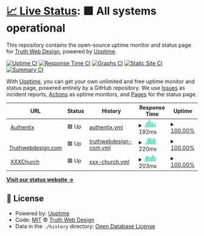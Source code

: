 # [📈 Live Status](https://upptime.truthwebdesign.com): <!--live status--> **🟩 All systems operational**

This repository contains the open-source uptime monitor and status page for [Truth Web Design](http://truthwebdesign.com), powered by [Upptime](https://github.com/upptime/upptime).

[![Uptime CI](https://github.com/TruthWebDesign/upptime/workflows/Uptime%20CI/badge.svg)](https://github.com/TruthWebDesign/upptime/actions?query=workflow%3A%22Uptime+CI%22)
[![Response Time CI](https://github.com/TruthWebDesign/upptime/workflows/Response%20Time%20CI/badge.svg)](https://github.com/TruthWebDesign/upptime/actions?query=workflow%3A%22Response+Time+CI%22)
[![Graphs CI](https://github.com/TruthWebDesign/upptime/workflows/Graphs%20CI/badge.svg)](https://github.com/TruthWebDesign/upptime/actions?query=workflow%3A%22Graphs+CI%22)
[![Static Site CI](https://github.com/TruthWebDesign/upptime/workflows/Static%20Site%20CI/badge.svg)](https://github.com/TruthWebDesign/upptime/actions?query=workflow%3A%22Static+Site+CI%22)
[![Summary CI](https://github.com/TruthWebDesign/upptime/workflows/Summary%20CI/badge.svg)](https://github.com/TruthWebDesign/upptime/actions?query=workflow%3A%22Summary+CI%22)

With [Upptime](https://upptime.js.org), you can get your own unlimited and free uptime monitor and status page, powered entirely by a GitHub repository. We use [Issues](https://github.com/TruthWebDesign/upptime/issues) as incident reports, [Actions](https://github.com/TruthWebDesign/upptime/actions) as uptime monitors, and [Pages](https://upptime.truthwebdesign.com) for the status page.

<!--start: status pages-->
<!-- This summary is generated by Upptime (https://github.com/upptime/upptime) -->
<!-- Do not edit this manually, your changes will be overwritten -->
<!-- prettier-ignore -->
| URL | Status | History | Response Time | Uptime |
| --- | ------ | ------- | ------------- | ------ |
| <img alt="" src="https://icons.duckduckgo.com/ip3/authentix.com.ico" height="13"> [Authentix](https://authentix.com) | 🟩 Up | [authentix.yml](https://github.com/TruthWebDesign/upptime/commits/HEAD/history/authentix.yml) | <details><summary><img alt="Response time graph" src="./graphs/authentix/response-time-week.png" height="20"> 192ms</summary><br><a href="https://upptime.truthweb.com/history/authentix"><img alt="Response time 267" src="https://img.shields.io/endpoint?url=https%3A%2F%2Fraw.githubusercontent.com%2FTruthWebDesign%2Fupptime%2FHEAD%2Fapi%2Fauthentix%2Fresponse-time.json"></a><br><a href="https://upptime.truthweb.com/history/authentix"><img alt="24-hour response time 123" src="https://img.shields.io/endpoint?url=https%3A%2F%2Fraw.githubusercontent.com%2FTruthWebDesign%2Fupptime%2FHEAD%2Fapi%2Fauthentix%2Fresponse-time-day.json"></a><br><a href="https://upptime.truthweb.com/history/authentix"><img alt="7-day response time 192" src="https://img.shields.io/endpoint?url=https%3A%2F%2Fraw.githubusercontent.com%2FTruthWebDesign%2Fupptime%2FHEAD%2Fapi%2Fauthentix%2Fresponse-time-week.json"></a><br><a href="https://upptime.truthweb.com/history/authentix"><img alt="30-day response time 189" src="https://img.shields.io/endpoint?url=https%3A%2F%2Fraw.githubusercontent.com%2FTruthWebDesign%2Fupptime%2FHEAD%2Fapi%2Fauthentix%2Fresponse-time-month.json"></a><br><a href="https://upptime.truthweb.com/history/authentix"><img alt="1-year response time 208" src="https://img.shields.io/endpoint?url=https%3A%2F%2Fraw.githubusercontent.com%2FTruthWebDesign%2Fupptime%2FHEAD%2Fapi%2Fauthentix%2Fresponse-time-year.json"></a></details> | <details><summary><a href="https://upptime.truthweb.com/history/authentix">100.00%</a></summary><a href="https://upptime.truthweb.com/history/authentix"><img alt="All-time uptime 99.82%" src="https://img.shields.io/endpoint?url=https%3A%2F%2Fraw.githubusercontent.com%2FTruthWebDesign%2Fupptime%2FHEAD%2Fapi%2Fauthentix%2Fuptime.json"></a><br><a href="https://upptime.truthweb.com/history/authentix"><img alt="24-hour uptime 100.00%" src="https://img.shields.io/endpoint?url=https%3A%2F%2Fraw.githubusercontent.com%2FTruthWebDesign%2Fupptime%2FHEAD%2Fapi%2Fauthentix%2Fuptime-day.json"></a><br><a href="https://upptime.truthweb.com/history/authentix"><img alt="7-day uptime 100.00%" src="https://img.shields.io/endpoint?url=https%3A%2F%2Fraw.githubusercontent.com%2FTruthWebDesign%2Fupptime%2FHEAD%2Fapi%2Fauthentix%2Fuptime-week.json"></a><br><a href="https://upptime.truthweb.com/history/authentix"><img alt="30-day uptime 100.00%" src="https://img.shields.io/endpoint?url=https%3A%2F%2Fraw.githubusercontent.com%2FTruthWebDesign%2Fupptime%2FHEAD%2Fapi%2Fauthentix%2Fuptime-month.json"></a><br><a href="https://upptime.truthweb.com/history/authentix"><img alt="1-year uptime 99.99%" src="https://img.shields.io/endpoint?url=https%3A%2F%2Fraw.githubusercontent.com%2FTruthWebDesign%2Fupptime%2FHEAD%2Fapi%2Fauthentix%2Fuptime-year.json"></a></details>
| <img alt="" src="https://icons.duckduckgo.com/ip3/truthwebdesign.com.ico" height="13"> [Truthwebdesign.com](https://truthwebdesign.com) | 🟩 Up | [truthwebdesign-com.yml](https://github.com/TruthWebDesign/upptime/commits/HEAD/history/truthwebdesign-com.yml) | <details><summary><img alt="Response time graph" src="./graphs/truthwebdesign-com/response-time-week.png" height="20"> 220ms</summary><br><a href="https://upptime.truthweb.com/history/truthwebdesign-com"><img alt="Response time 337" src="https://img.shields.io/endpoint?url=https%3A%2F%2Fraw.githubusercontent.com%2FTruthWebDesign%2Fupptime%2FHEAD%2Fapi%2Ftruthwebdesign-com%2Fresponse-time.json"></a><br><a href="https://upptime.truthweb.com/history/truthwebdesign-com"><img alt="24-hour response time 205" src="https://img.shields.io/endpoint?url=https%3A%2F%2Fraw.githubusercontent.com%2FTruthWebDesign%2Fupptime%2FHEAD%2Fapi%2Ftruthwebdesign-com%2Fresponse-time-day.json"></a><br><a href="https://upptime.truthweb.com/history/truthwebdesign-com"><img alt="7-day response time 220" src="https://img.shields.io/endpoint?url=https%3A%2F%2Fraw.githubusercontent.com%2FTruthWebDesign%2Fupptime%2FHEAD%2Fapi%2Ftruthwebdesign-com%2Fresponse-time-week.json"></a><br><a href="https://upptime.truthweb.com/history/truthwebdesign-com"><img alt="30-day response time 204" src="https://img.shields.io/endpoint?url=https%3A%2F%2Fraw.githubusercontent.com%2FTruthWebDesign%2Fupptime%2FHEAD%2Fapi%2Ftruthwebdesign-com%2Fresponse-time-month.json"></a><br><a href="https://upptime.truthweb.com/history/truthwebdesign-com"><img alt="1-year response time 308" src="https://img.shields.io/endpoint?url=https%3A%2F%2Fraw.githubusercontent.com%2FTruthWebDesign%2Fupptime%2FHEAD%2Fapi%2Ftruthwebdesign-com%2Fresponse-time-year.json"></a></details> | <details><summary><a href="https://upptime.truthweb.com/history/truthwebdesign-com">100.00%</a></summary><a href="https://upptime.truthweb.com/history/truthwebdesign-com"><img alt="All-time uptime 99.88%" src="https://img.shields.io/endpoint?url=https%3A%2F%2Fraw.githubusercontent.com%2FTruthWebDesign%2Fupptime%2FHEAD%2Fapi%2Ftruthwebdesign-com%2Fuptime.json"></a><br><a href="https://upptime.truthweb.com/history/truthwebdesign-com"><img alt="24-hour uptime 100.00%" src="https://img.shields.io/endpoint?url=https%3A%2F%2Fraw.githubusercontent.com%2FTruthWebDesign%2Fupptime%2FHEAD%2Fapi%2Ftruthwebdesign-com%2Fuptime-day.json"></a><br><a href="https://upptime.truthweb.com/history/truthwebdesign-com"><img alt="7-day uptime 100.00%" src="https://img.shields.io/endpoint?url=https%3A%2F%2Fraw.githubusercontent.com%2FTruthWebDesign%2Fupptime%2FHEAD%2Fapi%2Ftruthwebdesign-com%2Fuptime-week.json"></a><br><a href="https://upptime.truthweb.com/history/truthwebdesign-com"><img alt="30-day uptime 100.00%" src="https://img.shields.io/endpoint?url=https%3A%2F%2Fraw.githubusercontent.com%2FTruthWebDesign%2Fupptime%2FHEAD%2Fapi%2Ftruthwebdesign-com%2Fuptime-month.json"></a><br><a href="https://upptime.truthweb.com/history/truthwebdesign-com"><img alt="1-year uptime 99.80%" src="https://img.shields.io/endpoint?url=https%3A%2F%2Fraw.githubusercontent.com%2FTruthWebDesign%2Fupptime%2FHEAD%2Fapi%2Ftruthwebdesign-com%2Fuptime-year.json"></a></details>
| <img alt="" src="https://icons.duckduckgo.com/ip3/xxxchurch.com.ico" height="13"> [XXXChurch](https://xxxchurch.com) | 🟩 Up | [xxx-church.yml](https://github.com/TruthWebDesign/upptime/commits/HEAD/history/xxx-church.yml) | <details><summary><img alt="Response time graph" src="./graphs/xxx-church/response-time-week.png" height="20"> 203ms</summary><br><a href="https://upptime.truthweb.com/history/xxx-church"><img alt="Response time 254" src="https://img.shields.io/endpoint?url=https%3A%2F%2Fraw.githubusercontent.com%2FTruthWebDesign%2Fupptime%2FHEAD%2Fapi%2Fxxx-church%2Fresponse-time.json"></a><br><a href="https://upptime.truthweb.com/history/xxx-church"><img alt="24-hour response time 227" src="https://img.shields.io/endpoint?url=https%3A%2F%2Fraw.githubusercontent.com%2FTruthWebDesign%2Fupptime%2FHEAD%2Fapi%2Fxxx-church%2Fresponse-time-day.json"></a><br><a href="https://upptime.truthweb.com/history/xxx-church"><img alt="7-day response time 203" src="https://img.shields.io/endpoint?url=https%3A%2F%2Fraw.githubusercontent.com%2FTruthWebDesign%2Fupptime%2FHEAD%2Fapi%2Fxxx-church%2Fresponse-time-week.json"></a><br><a href="https://upptime.truthweb.com/history/xxx-church"><img alt="30-day response time 212" src="https://img.shields.io/endpoint?url=https%3A%2F%2Fraw.githubusercontent.com%2FTruthWebDesign%2Fupptime%2FHEAD%2Fapi%2Fxxx-church%2Fresponse-time-month.json"></a><br><a href="https://upptime.truthweb.com/history/xxx-church"><img alt="1-year response time 216" src="https://img.shields.io/endpoint?url=https%3A%2F%2Fraw.githubusercontent.com%2FTruthWebDesign%2Fupptime%2FHEAD%2Fapi%2Fxxx-church%2Fresponse-time-year.json"></a></details> | <details><summary><a href="https://upptime.truthweb.com/history/xxx-church">100.00%</a></summary><a href="https://upptime.truthweb.com/history/xxx-church"><img alt="All-time uptime 99.97%" src="https://img.shields.io/endpoint?url=https%3A%2F%2Fraw.githubusercontent.com%2FTruthWebDesign%2Fupptime%2FHEAD%2Fapi%2Fxxx-church%2Fuptime.json"></a><br><a href="https://upptime.truthweb.com/history/xxx-church"><img alt="24-hour uptime 100.00%" src="https://img.shields.io/endpoint?url=https%3A%2F%2Fraw.githubusercontent.com%2FTruthWebDesign%2Fupptime%2FHEAD%2Fapi%2Fxxx-church%2Fuptime-day.json"></a><br><a href="https://upptime.truthweb.com/history/xxx-church"><img alt="7-day uptime 100.00%" src="https://img.shields.io/endpoint?url=https%3A%2F%2Fraw.githubusercontent.com%2FTruthWebDesign%2Fupptime%2FHEAD%2Fapi%2Fxxx-church%2Fuptime-week.json"></a><br><a href="https://upptime.truthweb.com/history/xxx-church"><img alt="30-day uptime 100.00%" src="https://img.shields.io/endpoint?url=https%3A%2F%2Fraw.githubusercontent.com%2FTruthWebDesign%2Fupptime%2FHEAD%2Fapi%2Fxxx-church%2Fuptime-month.json"></a><br><a href="https://upptime.truthweb.com/history/xxx-church"><img alt="1-year uptime 99.99%" src="https://img.shields.io/endpoint?url=https%3A%2F%2Fraw.githubusercontent.com%2FTruthWebDesign%2Fupptime%2FHEAD%2Fapi%2Fxxx-church%2Fuptime-year.json"></a></details>

<!--end: status pages-->

[**Visit our status website →**](https://upptime.truthwebdesign.com)

## 📄 License

- Powered by: [Upptime](https://github.com/upptime/upptime)
- Code: [MIT](./LICENSE) © [Truth Web Design](http://truthwebdesign.com)
- Data in the `./history` directory: [Open Database License](https://opendatacommons.org/licenses/odbl/1-0/)
